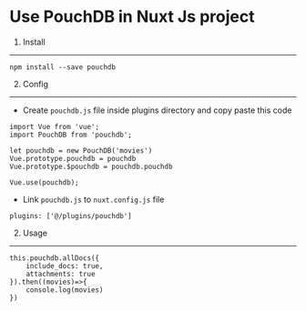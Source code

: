 # Use PouchDB in Nuxt Js project

1. Install
------
```
npm install --save pouchdb
```

2. Config
------
* Create `pouchdb.js` file inside plugins directory  and copy paste this code
```
import Vue from 'vue';
import PouchDB from 'pouchdb';

let pouchdb = new PouchDB('movies')
Vue.prototype.pouchdb = pouchdb
Vue.prototype.$pouchdb = pouchdb.pouchdb

Vue.use(pouchdb);
```

* Link `pouchdb.js` to `nuxt.config.js` file
```
plugins: ['@/plugins/pouchdb']
```

2. Usage
------
```
this.pouchdb.allDocs({
    include_docs: true,
    attachments: true
}).then((movies)=>{
    console.log(movies)
})
```
